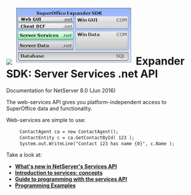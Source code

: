 <properties date="2016-06-24"
SortOrder="1"
/>

![](images/devnet_logo.png) ![](expander-sdk.jpg)
Expander SDK: Server Services .net API
======================================

Documentation for NetServer 8.0
(Jun 2016)

The web-services API gives you platform-independent access to SuperOffice data and functionality.

Web-services are simple to use:

         ContactAgent ca = new ContactAgent();
         ContactEntity c = ca.GetContactById( 123 );
         System.out.WriteLine("Contact 123 has name {0}", c.Name );

Take a look at:

* [**What's new in NetServer's Services API**](What's%20New/What's%20New.md)
* [**Introduction to services: concepts**](Introduction/Introduction.md)
* [**Guide to programming with the services API**](Developer's%20Guide/Developer's%20Guide.md)
* [**Programming Examples**](Examples/Examples.md)

